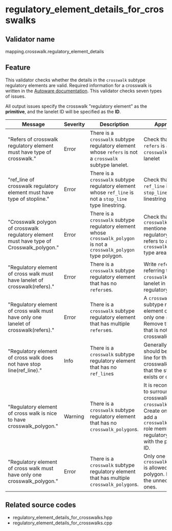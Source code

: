 # regulatory_element_details_for_crosswalks

## Validator name

mapping.crosswalk.regulatory_element_details

## Feature

This validator checks whether the details in the `crosswalk` subtype regulatory elements are valid.
Required information for a crosswalk is written in the [Autoware documentation](https://autowarefoundation.github.io/autoware-documentation/main/design/autoware-architecture/map/map-requirements/vector-map-requirements-overview/category_crosswalk/#vm-05-01-crosswalks-across-the-road).
This validator checks seven types of issues.

All output issues specify the crosswalk "regulatory element" as the **primitive**, and the lanelet ID will be specified as the **ID**.

| Message                                                                                  | Severity | Description                                                                                                            | Approach                                                                                                                                                                  |
| ---------------------------------------------------------------------------------------- | -------- | ---------------------------------------------------------------------------------------------------------------------- | ------------------------------------------------------------------------------------------------------------------------------------------------------------------------- |
| "Refers of crosswalk regulatory element must have type of crosswalk."                    | Error    | There is a `crosswalk` subtype regulatory element whose `refers` is not a `crosswalk` subtype lanelet.                 | Check that the `refers` is a `crosswalk` subtype lanelet                                                                                                                  |
| "ref_line of crosswalk regulatory element must have type of stopline."                   | Error    | There is a `crosswalk` subtype regulatory element whose `ref_line` is not a `stop_line` type linestring.               | Check that the `ref_line` is a `stop_line` type linestring                                                                                                                |
| "Crosswalk polygon of crosswalk regulatory element must have type of Crosswalk_polygon." | Error    | There is a `crosswalk` subtype regulatory element whose `crosswalk_polygon` is not a `crosswalk_polygon` type polygon. | Check that the `crosswalk_polygon` mentioned in the regulatory element refers to a `crosswalk_polygon` type area.                                                         |
| "Regulatory element of cross walk must have lanelet of crosswalk(refers)."               | Error    | There is a `crosswalk` subtype regulatory element that has no `refers`es.                                              | Write `refers` referring to a `crosswalk` subtype lanelet in the regulatory element                                                                                       |
| "Regulatory element of cross walk must have only one lanelet of crosswalk(refers)."      | Error    | There is a `crosswalk` subtype regulatory element that has multiple `refers`es.                                        | A `crosswalk` subtype regulatory element can have only one `refers`. Remove the `refers` that is not a crosswalk lanelet.                                                 |
| "Regulatory element of cross walk does not have stop line(ref_line)."                    | Info     | There is a `crosswalk` subtype regulatory element that has no `ref_line`s                                              | Generally, there should be a stop line for the crosswalk. Be sure that the stop line exists or doesn't.                                                                   |
| "Regulatory element of cross walk is nice to have crosswalk_polygon."                    | Warning  | There is a `crosswalk` subtype regulatory element that has no `crosswalk_polygon`s.                                    | It is recommended to surround a crosswalk with a `crosswalk_polygon`. Create one and add a `crosswalk_polygon` role member to the regulatory element with the polygon ID. |
| "Regulatory element of cross walk must have only one crosswalk_polygon."                 | Error    | There is a `crosswalk` subtype regulatory element that has multiple `crosswalk_polygon`s.                              | Only one `crosswalk_polygon` is allowed per polygon. Remove the unnecessary ones.                                                                                         |

## Related source codes

- regulatory_element_details_for_crosswalks.hpp
- regulatory_element_details_for_crosswalks.cpp
